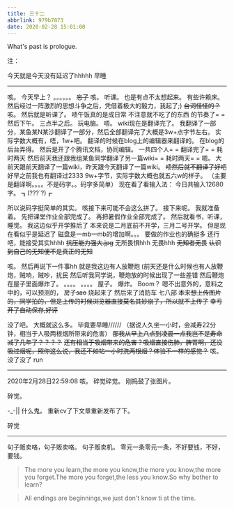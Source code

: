 ```yaml
---
title: 三十二
abbrlink: 979b7873
date: 2020-02-28 15:01:00
---
```

What's past is prologue.

<!--more-->注：
今天就是今天没有延迟了hhhhh
早睡


----------
咳。
今天早上？
。。。。。。
~~忘了~~
咳。
听课。
也是有点不太想起来。
有些许赖床。
然后经过一阵激烈的思想斗争之后，凭借着极大的毅力，我起了;)
~~台词怪怪的？~~
咳。
然后就是听课了。
啧午饭真的是成日常 不注意就不吃了的东西 的节奏了= =
然后下午。
三点半之后。
玩电脑。
唔。
wiki现在是翻译完了。
我翻译了一部分，某鱼某N某沙翻译了一部分，然后全部翻译完了大概是3w+点字节左右。
实际字数大概有，唔，1w+吧。
翻译的时候在blog上的编辑器来翻译的。
在blog的后台弄得。
然后是开了个腾讯文档，协同编辑。
一共四个人= =
翻译完了= =
耗时两天
然后前天我还跟我组某鱼同学翻译了另一篇wiki= =
耗时两天= =
嗯。
大前天跟前天翻译了一篇wiki，昨天跟今天翻译了一篇wiki。
~~啧然后就不翻译了好吧~~
好早之前我也有翻译过2333
9w+字节，实际字数大概也就五六w的样子。
（主要是翻译啊。。。。不是码字。。码字多简单）
现在看了看输入法：
今日共输入12680字。
┓(???`?)┏

所以说码字挺简单的其实。
咳接下来可能不会这么拼了。
接下来呢。
我就准备着。
先把课堂作业全部完成了。
再把暑假作业全部完成了。
然后就看书，听课，睡觉。
我这边似乎开学推后了
本来说是二月底前不开学，三月二号开学。
但是现在看似乎是延迟了
磁盘是一mb一mb的增加啊。。。
要做的作业也的确挺多
还行吧，能接受其实hhhh
~~抗压能力强大.jpg~~
无所畏惧hhh
无畏hhh
~~无知者无畏~~
~~认识到自己的无知便不是真正的无知~~

咳。
然后再说下一件事hh
就是我这边有人放鞭炮
(前天还是什么时候也有人放鞭炮，贼响，贼吵，扰民
然后听我同学说，鞭炮放的时候出现了一些差错
然后鞭炮在屋子里面爆炸了。
。。。。
。。。。
屋子。
爆炸。
Boom？
嗯不出意外的，意料之中的，可以预测的，
房子~~sao~~ 烧起来了
然后来了消防车
七八部
~~本来想上传图片的，同学拍的，但是上传的时候浏览器直接莫名其妙崩了，所以就不上传了~~
~~幸亏开了自动保存,好评~~

没了吧。
大概就这么多。
毕竟要早睡//////
（据说人久坐一小时，会减寿22分钟，相当于人吸两根烟所带来的危害）
~~那我从早上八点到凌晨一点我岂不是寿命减了几年了？？？？~~
~~还有相当于吸烟带来的危害？吸烟直接伤肺，脾胃啊，还没吸过烟呢，照你这么说，我还不如站一小时洗两根烟？体验不一样的感觉？~~
咳。
没了没了
run


----------
2020年2月28日22:59:08
咳。
碎觉碎觉。
刚捣鼓了张图片。

碎觉。

-_-||
什么鬼。
重新cv了下文章重新发布了下。

碎觉

----------
句子贩卖咯，句子贩卖咯。
句子贩卖机。
零元一条零元一条，不好要钱，不好，要钱。

> The more you learn,the more you know,the more you know,the more you forget.The more you forget,the less you know.So why bother to learn?


> All endings are beginnings,we just don't know ti at the time.
